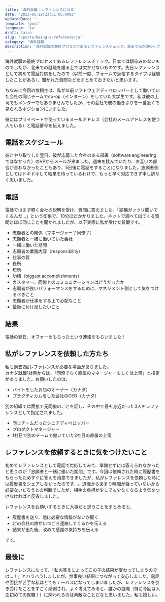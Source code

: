 ```yaml
---
title: '海外就職：レファレンスになる'
date: '2023-01-22T23:51:00.000Z'
updatedDate: ''
template: 'post'
language: 'ja'
draft: false
slug: '/posts/being-a-reference/ja'
category: '海外就職'
description: '海外就職の最終プロセスであるレファレンスチェック。北米で元同僚のレファレンスになって経験したこと、聞かれた質問などの記録です。'
---
```


海外就職の最終プロセスであるレファレンスチェック。日本では馴染みのないものでしたが、北米での就職を語る上では欠かせないものです。先日レファレンスとして初めて電話対応をしたので（以前一度、フォームで返信するタイプは経験したことがある）、聞かれた質問などをまとめておきたいと思います。

ちなみに今回の依頼主は、私が以前ソフトウェアディベロッパーとして働いていた会社の同じチームでco-op（インターン）をしていた大学生です。私は彼の上司でもメンターでもありませんでしたが、その会社で彼の働きぶりを一番近くで見られるポジションにいました。

彼にはプライベートで使っているメールアドレス（会社のメールアドレスを使う人もいる）と電話番号を伝えました。

## 電話をスケジュール
彼とやり取りした翌日、彼が応募した会社のある部署（software engineeringではなかった）のVPからメールが来ました。週末を挟んでいたり、お互いの都合が合わなかったこともあり、5日後に電話をすることになりました。志願者側としてはドキドキして結果を待っているわけで、もっと早く対応できず申し訳なく思いました。

## 電話
電話ではまず軽く会社の説明を受け、質問に答えました。「結構ガッツリ聞いてくるんだ…」という印象で、10分ほどかかりました。ネットで調べて出てくる質問とほぼ同じことを聞かれましたが、以下実際に私が受けた質問です。
- 志願者との関係（マネージャー？同僚？）
- 志願者と一緒に働いていた会社
- 一緒に働いた期間
- 志願者の業務内容（responsibility）
- 仕事の質
- 長所
- 短所
- 功績（biggest accomplishments）
- カスタマー、同僚とのコミュニケーションはどうだったか
- 志願者が良いパフォーマンスをするために、マネジメント側として気をつけるべきこと
- 志願者が仕事をする上で心配なこと
- 最後に付け足したいこと

## 結果
電話の翌日、オファーをもらったという連絡をもらいました！

## 私がレファレンスを依頼した方たち
私も過去2回レファレンスが必要な場面がありました。<br />
カナダ就職1社目からは、「同僚でなく直属のマネージャーもしくは上司」と指定がありました。お願いしたのは、
- バイトをしたお店のオーナー（カナダ）
- プラクティカムをした会社のCEO（カナダ）

別の組織では面接で元同僚のことを話し、その中で最も身近だった3人をレファレンスとして指定されました。
- 同じチームだったシニアディベロッパー
- プロダクトマネージャー
- 1社目で別のチームで働いていた2社目の直属の上司

## レファレンスを依頼するときに気をつけたいこと
初めてレファレンスとして電話で対応してみて、準備せずには答えられなかったと思うのが「志願者と一緒に働いた期間」です。今回は依頼された時に履歴書をもらったためすぐに答えを用意できましたが、私がレファレンスを依頼した時には履歴書をシェアしなかったのです…。退職からあまり時間が経っていないから必要ないだろうとの判断でしたが、相手の負担が少しでも少なくなるよう気をつけなければと反省しました。

レファレンスをお願いするときに大事だと思うことをまとめると、
- 履歴書を送り、他に必要な情報がないか聞く
- どの会社の誰がいつごろ連絡してくるかを伝える
- 結果が出た後、改めて感謝の気持ちを伝える<br />

です。

## 最後に
レファレンスになって、「私の答えによってこの子の結果が変わってしまうのでは…！」とハラハラしましたが、無事良い結果につながって安心しました。電話や面接が苦手な私はとてもナーバスになってしまいましたが、レファレンスを引き受けたことをすごく感謝され、よく考えてみると、誰かの就職（特に今回は人生初めての就職！）に関われるのは素敵なことだなと思いました。私も嬉しい。